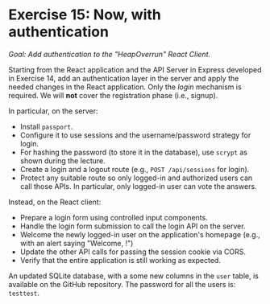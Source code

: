 # Exercise 15: Now, with authentication

_Goal: Add authentication to the "HeapOverrun" React Client._

Starting from the React application and the API Server in Express developed in Exercise 14, add an authentication layer in the server and apply the needed changes in the React application. Only the _login_ mechanism is required. We will **not** cover the registration phase (i.e., signup).

In particular, on the server:
- Install `passport`.
- Configure it to use sessions and the username/password strategy for login.
- For hashing the password (to store it in the database), use `scrypt` as shown during the lecture.
- Create a login and a logout route (e.g., `POST /api/sessions` for login).
- Protect any suitable route so only logged-in and authorized users can call those APIs. In particular, only logged-in user can vote the answers.

Instead, on the React client:
- Prepare a login form using controlled input components.
- Handle the login form submission to call the login API on the server.
- Welcome the newly logged-in user on the application's homepage (e.g., with an alert saying "Welcome, <name>!")
- Update the other API calls for passing the session cookie via CORS.
- Verify that the entire application is still working as expected.

An updated SQLite database, with a some new columns in the `user` table, is available on the GitHub repository. The password for all the users is: `testtest`.